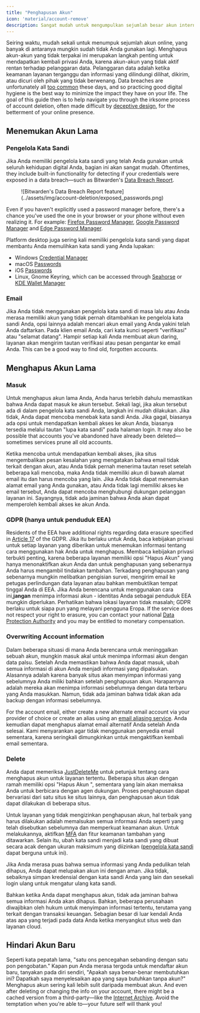 ```yaml
---
title: "Penghapusan Akun"
icon: 'material/account-remove'
description: Sangat mudah untuk mengumpulkan sejumlah besar akun internet, berikut ini beberapa tips tentang cara memangkas koleksi Anda.
---
```


Seiring waktu, mudah sekali untuk menumpuk sejumlah akun online, yang banyak di antaranya mungkin sudah tidak Anda gunakan lagi. Menghapus akun-akun yang tidak terpakai ini merupakan langkah penting untuk mendapatkan kembali privasi Anda, karena akun-akun yang tidak aktif rentan terhadap pelanggaran data. Pelanggaran data adalah ketika keamanan layanan terganggu dan informasi yang dilindungi dilihat, dikirim, atau dicuri oleh pihak yang tidak berwenang. Data breaches are unfortunately all [too common](https://haveibeenpwned.com/PwnedWebsites) these days, and so practicing good digital hygiene is the best way to minimize the impact they have on your life. The goal of this guide then is to help navigate you through the irksome process of account deletion, often made difficult by [deceptive design](https://deceptive.design), for the betterment of your online presence.

## Menemukan Akun Lama

### Pengelola Kata Sandi

Jika Anda memiliki pengelola kata sandi yang telah Anda gunakan untuk seluruh kehidupan digital Anda, bagian ini akan sangat mudah. Oftentimes, they include built-in functionality for detecting if your credentials were exposed in a data breach—such as Bitwarden's [Data Breach Report](https://bitwarden.com/blog/have-you-been-pwned).

<figure markdown>
  ![Bitwarden's Data Breach Report feature](../assets/img/account-deletion/exposed_passwords.png)
</figure>

Even if you haven't explicitly used a password manager before, there's a chance you've used the one in your browser or your phone without even realizing it. For example: [Firefox Password Manager](https://support.mozilla.org/kb/password-manager-remember-delete-edit-logins), [Google Password Manager](https://passwords.google.com/intro) and [Edge Password Manager](https://support.microsoft.com/microsoft-edge/save-or-forget-passwords-in-microsoft-edge-b4beecb0-f2a8-1ca0-f26f-9ec247a3f336).

Platform desktop juga sering kali memiliki pengelola kata sandi yang dapat membantu Anda memulihkan kata sandi yang Anda lupakan:

- Windows [Credential Manager](https://support.microsoft.com/windows/accessing-credential-manager-1b5c916a-6a16-889f-8581-fc16e8165ac0)
- macOS [Passwords](https://support.apple.com/HT211145)
- iOS [Passwords](https://support.apple.com/HT211146)
- Linux, Gnome Keyring, which can be accessed through [Seahorse](https://wiki.gnome.org/Apps/Seahorse) or [KDE Wallet Manager](https://userbase.kde.org/KDE_Wallet_Manager)

### Email

Jika Anda tidak menggunakan pengelola kata sandi di masa lalu atau Anda merasa memiliki akun yang tidak pernah ditambahkan ke pengelola kata sandi Anda, opsi lainnya adalah mencari akun email yang Anda yakini telah Anda daftarkan. Pada klien email Anda, cari kata kunci seperti "verifikasi" atau "selamat datang". Hampir setiap kali Anda membuat akun daring, layanan akan mengirim tautan verifikasi atau pesan pengantar ke email Anda. This can be a good way to find old, forgotten accounts.

## Menghapus Akun Lama

### Masuk

Untuk menghapus akun lama Anda, Anda harus terlebih dahulu memastikan bahwa Anda dapat masuk ke akun tersebut. Sekali lagi, jika akun tersebut ada di dalam pengelola kata sandi Anda, langkah ini mudah dilakukan. Jika tidak, Anda dapat mencoba menebak kata sandi Anda. Jika gagal, biasanya ada opsi untuk mendapatkan kembali akses ke akun Anda, biasanya tersedia melalui tautan "lupa kata sandi" pada halaman login. It may also be possible that accounts you've abandoned have already been deleted—sometimes services prune all old accounts.

Ketika mencoba untuk mendapatkan kembali akses, jika situs mengembalikan pesan kesalahan yang mengatakan bahwa email tidak terkait dengan akun, atau Anda tidak pernah menerima tautan reset setelah beberapa kali mencoba, maka Anda tidak memiliki akun di bawah alamat email itu dan harus mencoba yang lain. Jika Anda tidak dapat menemukan alamat email yang Anda gunakan, atau Anda tidak lagi memiliki akses ke email tersebut, Anda dapat mencoba menghubungi dukungan pelanggan layanan ini. Sayangnya, tidak ada jaminan bahwa Anda akan dapat memperoleh kembali akses ke akun Anda.

### GDPR (hanya untuk penduduk EEA)

Residents of the EEA have additional rights regarding data erasure specified in [Article 17](https://gdpr.org/regulation/article-17.html) of the GDPR. Jika itu berlaku untuk Anda, baca kebijakan privasi untuk setiap layanan yang diberikan untuk menemukan informasi tentang cara menggunakan hak Anda untuk menghapus. Membaca kebijakan privasi terbukti penting, karena beberapa layanan memiliki opsi "Hapus Akun" yang hanya menonaktifkan akun Anda dan untuk penghapusan yang sebenarnya Anda harus mengambil tindakan tambahan. Terkadang penghapusan yang sebenarnya mungkin melibatkan pengisian survei, mengirim email ke petugas perlindungan data layanan atau bahkan membuktikan tempat tinggal Anda di EEA. Jika Anda berencana untuk menggunakan cara ini,**jangan** menimpa informasi akun - identitas Anda sebagai penduduk EEA mungkin diperlukan. Perhatikan bahwa lokasi layanan tidak masalah; GDPR berlaku untuk siapa pun yang melayani pengguna Eropa. If the service does not respect your right to erasure, you can contact your national [Data Protection Authority](https://ec.europa.eu/info/law/law-topic/data-protection/reform/rights-citizens/redress/what-should-i-do-if-i-think-my-personal-data-protection-rights-havent-been-respected_en) and you may be entitled to monetary compensation.

### Overwriting Account information

Dalam beberapa situasi di mana Anda berencana untuk meninggalkan sebuah akun, mungkin masuk akal untuk menimpa informasi akun dengan data palsu. Setelah Anda memastikan bahwa Anda dapat masuk, ubah semua informasi di akun Anda menjadi informasi yang dipalsukan. Alasannya adalah karena banyak situs akan menyimpan informasi yang sebelumnya Anda miliki bahkan setelah penghapusan akun. Harapannya adalah mereka akan menimpa informasi sebelumnya dengan data terbaru yang Anda masukkan. Namun, tidak ada jaminan bahwa tidak akan ada backup dengan informasi sebelumnya.

For the account email, either create a new alternate email account via your provider of choice or create an alias using an [email aliasing service](../email.md#email-aliasing-services). Anda kemudian dapat menghapus alamat email alternatif Anda setelah Anda selesai. Kami menyarankan agar tidak menggunakan penyedia email sementara, karena seringkali dimungkinkan untuk mengaktifkan kembali email sementara.

### Delete

Anda dapat memeriksa [JustDeleteMe](https://justdeleteme.xyz) untuk petunjuk tentang cara menghapus akun untuk layanan tertentu. Beberapa situs akan dengan ramah memiliki opsi "Hapus Akun ", sementara yang lain akan memaksa Anda untuk berbicara dengan agen dukungan. Proses penghapusan dapat bervariasi dari satu situs ke situs lainnya, dan penghapusan akun tidak dapat dilakukan di beberapa situs.

Untuk layanan yang tidak mengizinkan penghapusan akun, hal terbaik yang harus dilakukan adalah memalsukan semua informasi Anda seperti yang telah disebutkan sebelumnya dan memperkuat keamanan akun. Untuk melakukannya, aktifkan [MFA](multi-factor-authentication.md) dan fitur keamanan tambahan yang ditawarkan. Selain itu, ubah kata sandi menjadi kata sandi yang dibuat secara acak dengan ukuran maksimum yang diizinkan ([pengelola kata sandi](../passwords.md) dapat berguna untuk ini).

Jika Anda merasa puas bahwa semua informasi yang Anda pedulikan telah dihapus, Anda dapat melupakan akun ini dengan aman. Jika tidak, sebaiknya simpan kredensial dengan kata sandi Anda yang lain dan sesekali login ulang untuk mengatur ulang kata sandi.

Bahkan ketika Anda dapat menghapus akun, tidak ada jaminan bahwa semua informasi Anda akan dihapus. Bahkan, beberapa perusahaan diwajibkan oleh hukum untuk menyimpan informasi tertentu, terutama yang terkait dengan transaksi keuangan. Sebagian besar di luar kendali Anda atas apa yang terjadi pada data Anda ketika menyangkut situs web dan layanan cloud.

## Hindari Akun Baru

Seperti kata pepatah lama, "satu ons pencegahan sebanding dengan satu pon pengobatan." Kapan pun Anda merasa tergoda untuk mendaftar akun baru, tanyakan pada diri sendiri, "Apakah saya benar-benar membutuhkan ini? Dapatkah saya menyelesaikan apa yang saya butuhkan tanpa akun?" Menghapus akun sering kali lebih sulit daripada membuat akun. And even after deleting or changing the info on your account, there might be a cached version from a third-party—like the [Internet Archive](https://archive.org). Avoid the temptation when you're able to—your future self will thank you!
